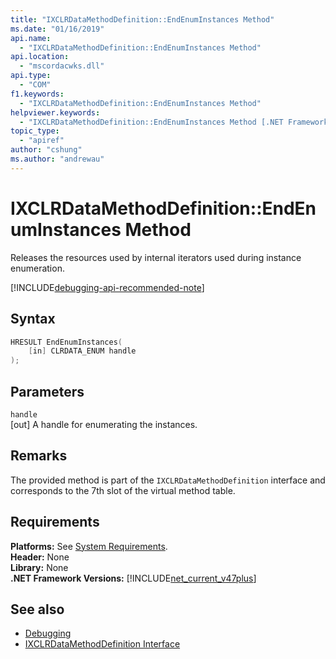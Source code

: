 ```yaml
---
title: "IXCLRDataMethodDefinition::EndEnumInstances Method"
ms.date: "01/16/2019"
api.name:
  - "IXCLRDataMethodDefinition::EndEnumInstances Method"
api.location:
  - "mscordacwks.dll"
api.type:
  - "COM"
f1.keywords:
  - "IXCLRDataMethodDefinition::EndEnumInstances Method"
helpviewer.keywords:
  - "IXCLRDataMethodDefinition::EndEnumInstances Method [.NET Framework debugging]"
topic_type:
  - "apiref"
author: "cshung"
ms.author: "andrewau"
---
```

# IXCLRDataMethodDefinition::EndEnumInstances Method

Releases the resources used by internal iterators used during instance enumeration.

[!INCLUDE[debugging-api-recommended-note](../../../../includes/debugging-api-recommended-note.md)]

## Syntax

```cpp
HRESULT EndEnumInstances(
    [in] CLRDATA_ENUM handle
);
```

## Parameters

`handle`\
[out] A handle for enumerating the instances.

## Remarks

The provided method is part of the `IXCLRDataMethodDefinition` interface and corresponds to the 7th slot of the virtual method table.

## Requirements

**Platforms:** See [System Requirements](../../get-started/system-requirements.md).  
**Header:** None  
**Library:** None  
**.NET Framework Versions:** [!INCLUDE[net_current_v47plus](../../../../includes/net-current-v47plus.md)]  

## See also

- [Debugging](index.md)
- [IXCLRDataMethodDefinition Interface](ixclrdatamethoddefinition-interface.md)
